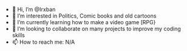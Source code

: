 - 👋 Hi, I’m @Irxban
- 👀 I’m interested in Politics, Comic books and old cartoons
- 🌱 I’m currently learning how to make a video game [RPG}
- 💞️ I’m looking to collaborate on many projects to improve my coding skills
- 📫 How to reach me: N/A

<!---
Irxban/Irxban is a ✨ special ✨ repository because its `README.md` (this file) appears on your GitHub profile.
You can click the Preview link to take a look at your changes.
--->
